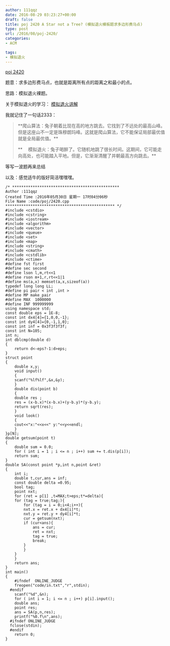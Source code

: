 ```yaml
---
author: 111qqz
date: 2016-08-29 03:23:27+00:00
draft: false
title: poj 2420 A Star not a Tree? (模拟退火模板题求多边形费马点)
type: post
url: /2016/08/poj-2420/
categories:
- ACM

tags:
- 模拟退火
---
```


[poj 2420](http://poj.org/problem?id=2420)

题意：求多边形费马点，也就是距离所有点的距离之和最小的点。

思路：模拟退火裸题。

关于模拟退火的学习：
[模拟退火讲解](http://www.cnblogs.com/heaad/archive/2010/12/20/1911614.html)

我就记住了一句话2333：


<blockquote>**爬山算法：兔子朝着比现在高的地方跳去。它找到了不远处的最高山峰。但是这座山不一定是珠穆朗玛峰。这就是爬山算法，它不能保证局部最优值就是全局最优值。**

**　 模拟退火：兔子喝醉了。它随机地跳了很长时间。这期间，它可能走向高处，也可能踏入平地。但是，它渐渐清醒了并朝最高方向跳去。**</blockquote>


等写一波题再来总结

以及：感觉适牛的版好简洁嘿嘿嘿。

    
    /* ***********************************************
    Author :111qqz
    Created Time :2016年05月30日 星期一 17时04分06秒
    File Name :code/poj/2420.cpp
    ************************************************ */
    #include <cstdio>
    #include <cstring>
    #include <iostream>
    #include <algorithm>
    #include <vector>
    #include <queue>
    #include <set>
    #include <map>
    #include <string>
    #include <cmath>
    #include <cstdlib>
    #include <ctime>
    #define fst first
    #define sec second
    #define lson l,m,rt<<1
    #define rson m+1,r,rt<<1|1
    #define ms(a,x) memset(a,x,sizeof(a))
    typedef long long LL;
    #define pi pair < int ,int >
    #define MP make_pair
    #define MAX  1000000
    #define INF 999999999 
    using namespace std;
    const double eps = 1E-8;
    const int dx4[4]={1,0,0,-1};
    const int dy4[4]={0,-1,1,0};
    const int inf = 0x3f3f3f3f;
    const int N=105;
    int n;
    int dblcmp(double d)
    {
        return d<-eps?-1:d>eps;
    }
    struct point
    {
        double x,y;
        void input()
        {
    	scanf("%lf%lf",&x,&y);
        }
        double dis(point b)
        {
    	double res ;
    	res = (x-b.x)*(x-b.x)+(y-b.y)*(y-b.y);
    	return sqrt(res);
        }
        void look()
        {
    	cout<<"x:"<<x<<" y:"<<y<<endl;
        }
    }p[N];
    double getsum(point t)
    {
        double sum = 0.0;
        for ( int i = 1 ; i <= n ; i++) sum += t.dis(p[i]);
        return sum;
    }
    double SA(const point *p,int n,point &ret)
    {
        int i;
        double t,cur,ans = inf;
        const double delta =0.95;
        bool tag;
        point nxt;
        for (ret = p[1] ,t=MAX;t>eps;t*=delta){
    	for (tag = true;tag;){
    	    for (tag = i = 0;i<4;i++){
    		nxt.x = ret.x + dx4[i]*t;
    		nxt.y = ret.y + dy4[i]*t;
    		cur = getsum(nxt);
    		if (cur<ans){
    		    ans = cur;
    		    ret = nxt;
    		    tag = true;
    		    break;
    		}
    	    }
    	}
        }
        return ans;
    }
    int main()
    {
    	#ifndef  ONLINE_JUDGE 
    	freopen("code/in.txt","r",stdin);
      #endif
    	scanf("%d",&n);
    	for ( int i = 1; i <= n ; i++) p[i].input();
    	double ans;
    	point res;
    	ans = SA(p,n,res);
    	printf("%0.f\n",ans);
      #ifndef ONLINE_JUDGE  
      fclose(stdin);
      #endif
        return 0;
    }
    



